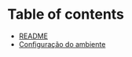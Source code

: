 # Table of contents

* [README](README.md)
* [Configuração do ambiente](configuracao-do-ambiente.md)

